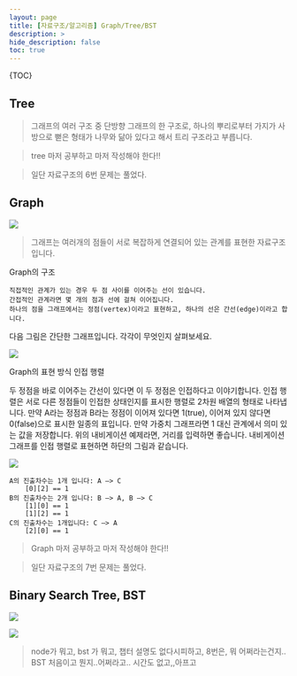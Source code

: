```yaml
---
layout: page
title: [자료구조/알고리즘] Graph/Tree/BST
description: >
hide_description: false
toc: true
---
```

{TOC}


## Tree

> 그래프의 여러 구조 중 단방향 그래프의 한 구조로, 하나의 뿌리로부터 가지가 사방으로 뻗은 형태가 나무와 닮아 있다고 해서 트리 구조라고 부릅니다.

> tree 마저 공부하고 마저 작성해야 한다!!

> 일단 자료구조의 6번 문제는 풀었다.

## Graph

![](https://s3.ap-northeast-2.amazonaws.com/urclass-images/eHIwtLm1M4UmTdAD0Dcid-1650937438049.png)


>그래프는 여러개의 점들이 서로 복잡하게 연결되어 있는 관계를 표현한 자료구조입니다.


Graph의 구조

    직접적인 관계가 있는 경우 두 점 사이를 이어주는 선이 있습니다.
    간접적인 관계라면 몇 개의 점과 선에 걸쳐 이어집니다.
    하나의 점을 그래프에서는 정점(vertex)이라고 표현하고, 하나의 선은 간선(edge)이라고 합니다.

다음 그림은 간단한 그래프입니다. 각각이 무엇인지 살펴보세요.

![](https://s3.ap-northeast-2.amazonaws.com/urclass-images/128AtfMJZjREQIECmElfn-1650937578560.png)

Graph의 표현 방식
인접 행렬

두 정점을 바로 이어주는 간선이 있다면 이 두 정점은 인접하다고 이야기합니다. 인접 행렬은 서로 다른 정점들이 인접한 상태인지를 표시한 행렬로 2차원 배열의 형태로 나타냅니다. 만약 A라는 정점과 B라는 정점이 이어져 있다면 1(true), 이어져 있지 않다면 0(false)으로 표시한 일종의 표입니다. 만약 가중치 그래프라면 1 대신 관계에서 의미 있는 값을 저장합니다. 위의 내비게이션 예제라면, 거리를 입력하면 좋습니다. 내비게이션 그래프를 인접 행렬로 표현하면 하단의 그림과 같습니다.

![](https://s3.ap-northeast-2.amazonaws.com/urclass-images/SAyWmBktc0YYZJsLYCd0N-1650937591858.png)


    A의 진출차수는 1개 입니다: A —> C
        [0][2] == 1
    B의 진출차수는 2개 입니다: B —> A, B —> C
        [1][0] == 1
        [1][2] == 1
    C의 진출차수는 1개입니다: C —> A
        [2][0] == 1


> Graph 마저 공부하고 마저 작성해야 한다!!

> 일단 자료구조의 7번 문제는 풀었다.


## Binary Search Tree, BST

![](https://s3.ap-northeast-2.amazonaws.com/urclass-images/5lXkI_8o71lBwRVf5fTgB-1650946641030.png)

![](https://s3.ap-northeast-2.amazonaws.com/urclass-images/zRihdNGiisf7VFn40nuoZ-1650946558070.png)

> node가 뭐고, bst 가 뭐고, 챕터 설명도 없다시피하고,
8번은, 뭐 어쩌라는건지..
BST 처음이고 뭔지..어쩌라고..
시간도 없고,,아프고